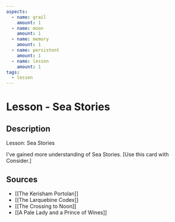 ```yaml
---
aspects: 
  - name: grail
    amount: 1
  - name: moon
    amount: 1
  - name: memory
    amount: 1
  - name: persistent
    amount: 1
  - name: lesson
    amount: 1
tags:
  - lesson
---
```


# Lesson - Sea Stories

## Description
Lesson: Sea Stories

I've gained more understanding of Sea Stories. [Use this card with Consider.]
## Sources
- [[The Kerisham Portolan]]
- [[The Larquebine Codex]]
- [[The Crossing to Noon]]
- [[A Pale Lady and a Prince of Wines]]